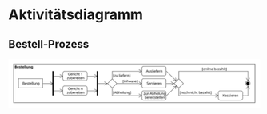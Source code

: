 # Aktivitätsdiagramm

## Bestell-Prozess

![](https://raw.githubusercontent.com/cc-minden-2019/ausarbeitung/master/spezifikation/prozess-sicht/uml_activity_order.svg?sanitize=true)
